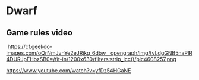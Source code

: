 # Dwarf 

## Game rules video

<image> https://cf.geekdo-images.com/oQrNmJvnYe2eJRjkg_6dbw__opengraph/img/tvLdgGNB5naPIR4DURJpFHbzSB0=/fit-in/1200x630/filters:strip_icc()/pic4608257.png </image>

https://www.youtube.com/watch?v=yfDz54HGaNE
